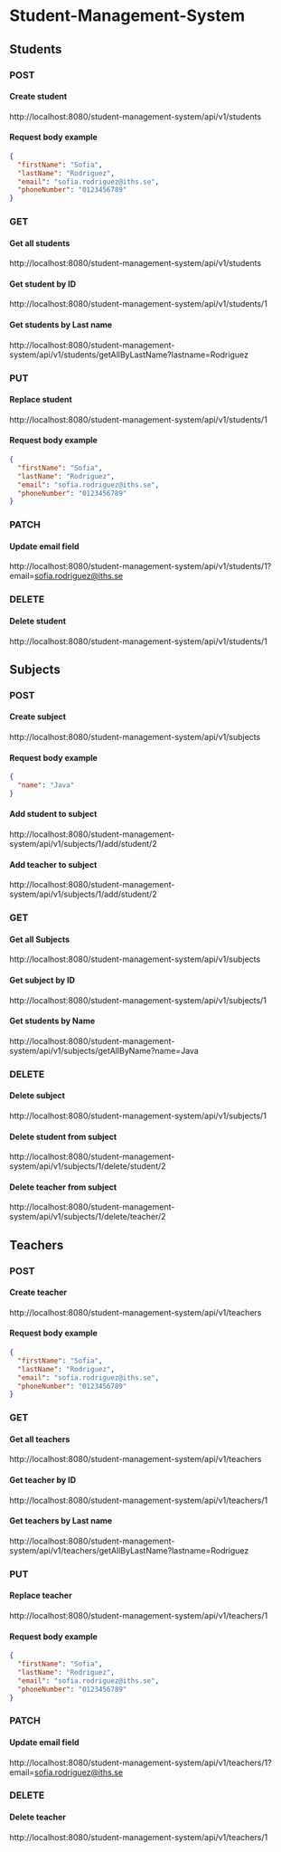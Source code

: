 # Student-Management-System
## Students
### POST
#### Create student
http://localhost:8080/student-management-system/api/v1/students
#### Request body example
```json
{
  "firstName": "Sofia",
  "lastName": "Rodriguez",
  "email": "sofia.rodriguez@iths.se",
  "phoneNumber": "0123456789"
}
```
### GET
#### Get all students
http://localhost:8080/student-management-system/api/v1/students
#### Get student by ID
http://localhost:8080/student-management-system/api/v1/students/1
#### Get students by Last name
http://localhost:8080/student-management-system/api/v1/students/getAllByLastName?lastname=Rodriguez
### PUT
#### Replace student
http://localhost:8080/student-management-system/api/v1/students/1
#### Request body example
```json
{
  "firstName": "Sofia",
  "lastName": "Rodriguez",
  "email": "sofia.rodriguez@iths.se",
  "phoneNumber": "0123456789"
}
```
### PATCH
#### Update email field
http://localhost:8080/student-management-system/api/v1/students/1?email=sofia.rodriguez@iths.se
### DELETE
#### Delete student
http://localhost:8080/student-management-system/api/v1/students/1

## Subjects
### POST
#### Create subject
http://localhost:8080/student-management-system/api/v1/subjects
#### Request body example
```json
{
  "name": "Java"
}
```
#### Add student to subject
http://localhost:8080/student-management-system/api/v1/subjects/1/add/student/2
#### Add teacher to subject
http://localhost:8080/student-management-system/api/v1/subjects/1/add/student/2
### GET
#### Get all Subjects
http://localhost:8080/student-management-system/api/v1/subjects
#### Get subject by ID
http://localhost:8080/student-management-system/api/v1/subjects/1
#### Get students by Name
http://localhost:8080/student-management-system/api/v1/subjects/getAllByName?name=Java
### DELETE
#### Delete subject
http://localhost:8080/student-management-system/api/v1/subjects/1
#### Delete student from subject
http://localhost:8080/student-management-system/api/v1/subjects/1/delete/student/2
#### Delete teacher from subject
http://localhost:8080/student-management-system/api/v1/subjects/1/delete/teacher/2

## Teachers
### POST
#### Create teacher
http://localhost:8080/student-management-system/api/v1/teachers
#### Request body example
```json
{
  "firstName": "Sofia",
  "lastName": "Rodriguez",
  "email": "sofia.rodriguez@iths.se",
  "phoneNumber": "0123456789"
}
```
### GET
#### Get all teachers
http://localhost:8080/student-management-system/api/v1/teachers
#### Get teacher by ID
http://localhost:8080/student-management-system/api/v1/teachers/1
#### Get teachers by Last name
http://localhost:8080/student-management-system/api/v1/teachers/getAllByLastName?lastname=Rodriguez
### PUT
#### Replace teacher
http://localhost:8080/student-management-system/api/v1/teachers/1
#### Request body example
```json
{
  "firstName": "Sofia",
  "lastName": "Rodriguez",
  "email": "sofia.rodriguez@iths.se",
  "phoneNumber": "0123456789"
}
```
### PATCH
#### Update email field
http://localhost:8080/student-management-system/api/v1/teachers/1?email=sofia.rodriguez@iths.se
### DELETE
#### Delete teacher
http://localhost:8080/student-management-system/api/v1/teachers/1

 


